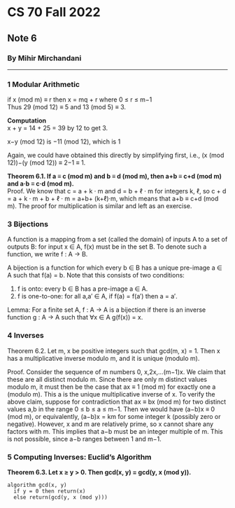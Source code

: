 # CS 70 Fall 2022
## Note 6
### By Mihir Mirchandani
---

### 1 Modular Arithmetic

if x (mod m) ≡ r then x = mq + r where 0 ≤ r ≤ m−1 <br>
Thus 29 (mod 12) ≡ 5 and 13 (mod 5) ≡ 3.

**Computation** <br>
x + y = 14 + 25 = 39 by 12 to get 3.

x−y (mod 12) is −11 (mod 12), which is 1

Again, we could have obtained this directly by simplifying first, i.e., (x (mod 12))−(y (mod 12)) ≡ 2−1 ≡ 1.

**Theorem 6.1. If a ≡ c (mod m) and b ≡ d (mod m), then a+b ≡ c+d (mod m) and a·b ≡ c·d (mod m).** <br>
Proof. We know that c = a + k · m and d = b + ℓ · m for integers k, ℓ, so c + d = a + k · m + b + ℓ · m =
a+b+ (k+ℓ)·m, which means that a+b ≡ c+d (mod m). The proof for multiplication is similar and left
as an exercise.

### 3 Bijections

A function is a mapping from a set (called the domain) of inputs A to a set of outputs B: for input x ∈ A,
f(x) must be in the set B. To denote such a function, we write f : A → B.

A bijection is a function for which every b ∈ B has a unique pre-image a ∈ A such that f(a) = b. Note that
this consists of two conditions:

1. f is onto: every b ∈ B has a pre-image a ∈ A.
2. f is one-to-one: for all a,a′ ∈ A, if f(a) = f(a′) then a = a′.

Lemma: For a finite set A, f : A → A is a bijection if there is an inverse function g : A → A such that ∀x ∈ A
g(f(x)) = x.

### 4 Inverses

Theorem 6.2. Let m, x be positive integers such that gcd(m, x) = 1. Then x has a multiplicative inverse
modulo m, and it is unique (modulo m).

Proof. Consider the sequence of m numbers 0, x,2x,...(m−1)x. We claim that these are all distinct modulo m. Since there are only m distinct values modulo m, it must then be the case that ax ≡ 1 (mod m) for
exactly one a (modulo m). This a is the unique multiplicative inverse of x.
To verify the above claim, suppose for contradiction that ax ≡ bx (mod m) for two distinct values a,b in the
range 0 ≤ b ≤ a ≤ m−1. Then we would have (a−b)x ≡ 0 (mod m), or equivalently, (a−b)x = km for
some integer k (possibly zero or negative).
However, x and m are relatively prime, so x cannot share any factors with m. This implies that a−b must be
an integer multiple of m. This is not possible, since a−b ranges between 1 and m−1.

### 5 Computing Inverses: Euclid’s Algorithm

**Theorem 6.3. Let x ≥ y > 0. Then gcd(x, y) = gcd(y, x (mod y)).**

```
algorithm gcd(x, y)
  if y = 0 then return(x)
  else return(gcd(y, x (mod y)))
```
